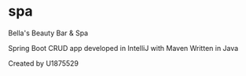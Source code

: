 # spa

Bella's Beauty Bar & Spa 



Spring Boot CRUD app developed in IntelliJ with Maven
Written in Java

Created by U1875529

